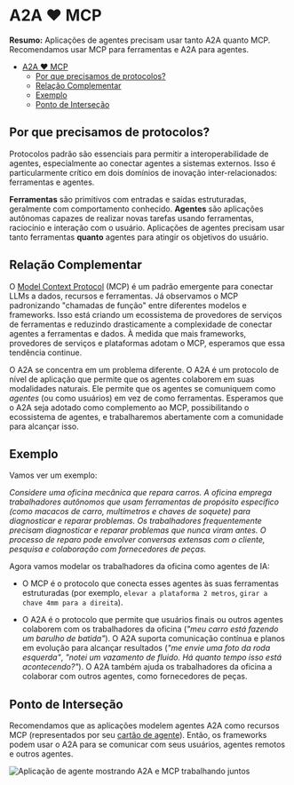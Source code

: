 # A2A ❤️ MCP

**Resumo:** Aplicações de agentes precisam usar tanto A2A quanto MCP. Recomendamos usar MCP para ferramentas e A2A para
agentes.

<!-- TOC -->

- [A2A ❤️ MCP](#a2a--mcp)
  - [Por que precisamos de protocolos?](#por-que-precisamos-de-protocolos)
  - [Relação Complementar](#relação-complementar)
  - [Exemplo](#exemplo)
  - [Ponto de Interseção](#ponto-de-interseção)

<!-- /TOC -->

## Por que precisamos de protocolos?

Protocolos padrão são essenciais para permitir a interoperabilidade de agentes, especialmente ao conectar agentes a
sistemas externos. Isso é particularmente crítico em dois domínios de inovação inter-relacionados: ferramentas e
agentes.

**Ferramentas** são primitivos com entradas e saídas estruturadas, geralmente com comportamento conhecido. **Agentes**
são aplicações autônomas capazes de realizar novas tarefas usando ferramentas, raciocínio e interação com o usuário.
Aplicações de agentes precisam usar tanto ferramentas **quanto** agentes para atingir os objetivos do usuário.

## Relação Complementar

O [Model Context Protocol](https://modelcontextprotocol.io/) (MCP) é um padrão emergente para conectar LLMs a dados,
recursos e ferramentas. Já observamos o MCP padronizando "chamadas de função" entre diferentes modelos e frameworks.
Isso está criando um ecossistema de provedores de serviços de ferramentas e reduzindo drasticamente a complexidade de
conectar agentes a ferramentas e dados. À medida que mais frameworks, provedores de serviços e plataformas adotam o MCP,
esperamos que essa tendência continue.

O A2A se concentra em um problema diferente. O A2A é um protocolo de nível de aplicação que permite que os agentes
colaborem em suas modalidades naturais. Ele permite que os agentes se comuniquem como _agentes_ (ou como usuários) em
vez de como ferramentas. Esperamos que o A2A seja adotado como complemento ao MCP, possibilitando o ecossistema de
agentes, e trabalharemos abertamente com a comunidade para alcançar isso.

## Exemplo

Vamos ver um exemplo:

_Considere uma oficina mecânica que repara carros. A oficina emprega trabalhadores autônomos que usam ferramentas de
propósito específico (como macacos de carro, multímetros e chaves de soquete) para diagnosticar e reparar problemas. Os
trabalhadores frequentemente precisam diagnosticar e reparar problemas que nunca viram antes. O processo de reparo pode
envolver conversas extensas com o cliente, pesquisa e colaboração com fornecedores de peças._

Agora vamos modelar os trabalhadores da oficina como agentes de IA:

- O MCP é o protocolo que conecta esses agentes às suas ferramentas estruturadas (por exemplo,
  `elevar a plataforma 2 metros`, `girar a chave 4mm para a direita`).

- O A2A é o protocolo que permite que usuários finais ou outros agentes colaborem com os trabalhadores da oficina (_"meu
  carro está fazendo um barulho de batida"_). O A2A suporta comunicação contínua e planos em evolução para alcançar
  resultados (_"me envie uma foto da roda esquerda"_, _"notei um vazamento de fluido. Há quanto tempo isso está
  acontecendo?"_). O A2A também ajuda os trabalhadores da oficina a colaborar com outros agentes, como fornecedores de
  peças.

## Ponto de Interseção

Recomendamos que as aplicações modelem agentes A2A como recursos MCP (representados por seu
[cartão de agente](/documentation.md#agent-card)). Então, os frameworks podem usar o A2A para se comunicar com seus
usuários, agentes remotos e outros agentes.

![Aplicação de agente mostrando A2A e MCP trabalhando juntos](../images/a2a_mcp.png)

